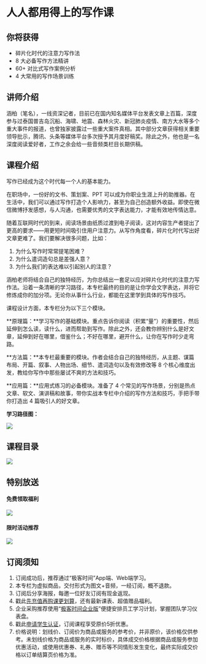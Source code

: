 # 人人都用得上的写作课

## 你将获得

*   碎片化时代的注意力写作法
*   8 大必备写作方法精讲
*   60+ 对比式写作案例分析
*   4 大常用的写作场景训练

  

## 讲师介绍

涵柏（笔名），一线资深记者，目前已在国内知名媒体平台发表文章上百篇，深度参与过泰国普吉岛沉船、海啸、地震、森林火灾、新冠肺炎疫情、南方大水等多个重大事件的报道，也曾独家披露过一些重大案件真相。其中部分文章获得相关重要领导批示，腾讯、头条等媒体平台多次授予其月度好稿奖。除此之外，他也是一名深度阅读爱好者，工作之余会给一些音频类栏目长期供稿。

  

## 课程介绍

写作已经成为这个时代每一个人的基本能力。

在职场中，一份好的文书、策划案、PPT 可以成为你职业生涯上升的助推器。在生活中，我们可以通过写作打造个人影响力，甚至为自己创造额外收益。即使在微信微博抒发感想，与人沟通，也需要优秀的文字表达能力，才能有效地传情达意。

随着互联网时代的到来，阅读场景由纸质过渡到电子阅读，这对内容生产者提出了更高的要求——用更短时间吸引住用户注意力。从写作角度看，碎片化时代写出好文章更难了。我们要解决很多问题，比如：

1.  为什么写作时常常提笔困难？
2.  为什么遣词造句总是差强人意？
3.  为什么我们的表达难以引起别人的注意？

涵柏老师将结合自己的独特经历，为你总结出一套足以应对碎片化时代的注意力写作法。沿着一条清晰的学习路径，本专栏最终的目的是让你学会文字表达，并将它修炼成你的加分项。无论你从事什么行业，都能在这里学到具体的写作技巧。

课程设计方面，本专栏分为以下三个模块。

**原理篇：**学习写作的基础模块。重点告诉你阅读（积累“量”）的重要性，然后延伸到怎么读，读什么，进而帮助到写作。除此之外，还会教你辨别什么是好文章，延伸到好在哪里，借鉴什么；不好在哪里，避开什么，让你在写作时少走弯路。

**方法篇：**本专栏最重要的模块。作者会结合自己的独特经历，从主题、谋篇布局、开篇、叙事、人物出场、细节、遣词造句以及有效修改等 8 个核心维度出发，教给你写作中那些屡试不爽的方法和技巧。

**应用篇：**应用式练习的必备模块。准备了 4 个常见的写作场景，分别是热点文章、软文、演讲稿和故事，带你实战本专栏中介绍的写作方法和技巧，手把手带你打造出 4 篇吸引人的好文章。

**学习路径图：**

![](https://static001.geekbang.org/resource/image/5e/a8/5e17eb24116fd303abd4ba517a0443a8.jpg)

  

## 课程目录

![](https://static001.geekbang.org/resource/image/44/20/44183b1250af0c8189fdffce803cbd20.jpg)

  

## 特别放送

#### 免费领取福利

[![](https://static001.geekbang.org/resource/image/69/dc/69c52d08278a2164dc5b061ba342a5dc.jpg?wh=960x301)](https://time.geekbang.org/article/427012)

  

#### 限时活动推荐

[![](https://static001.geekbang.org/resource/image/67/a0/6720f5d50b4b38abbf867facdef728a0.png?wh=1035x360)](https://shop18793264.m.youzan.com/wscgoods/detail/2fmoej9krasag5p?dc_ps=2913145716543073286.200001)

  

## 订阅须知

1.  订阅成功后，推荐通过“极客时间”App端、Web端学习。
2.  本专栏为虚拟商品，交付形式为图文+音频，一经订阅，概不退款。
3.  订阅后分享海报，每邀一位好友订阅有现金返现。
4.  戳此[先充值再购课更划算](https://shop18793264.m.youzan.com/wscgoods/detail/2fmoej9krasag5p?scan=1&activity=none&from=kdt&qr=directgoods_1541158976&shopAutoEnter=1)，还有最新课表、超值赠品福利。
5.  企业采购推荐使用“[极客时间企业版](https://b.geekbang.org/?utm_source=geektime&utm_medium=columnintro&utm_campaign=newregister&gk_source=2021020901_gkcolumnintro_newregister)”便捷安排员工学习计划，掌握团队学习仪表盘。
6.  戳此[申请学生认证](https://promo.geekbang.org/activity/student-certificate?utm_source=geektime&utm_medium=caidanlan1)，订阅课程享受原价5折优惠。
7.  价格说明：划线价、订阅价为商品或服务的参考价，并非原价，该价格仅供参考。未划线价格为商品或服务的实时标价，具体成交价格根据商品或服务参加优惠活动，或使用优惠券、礼券、赠币等不同情形发生变化，最终实际成交价格以订单结算页价格为准。
